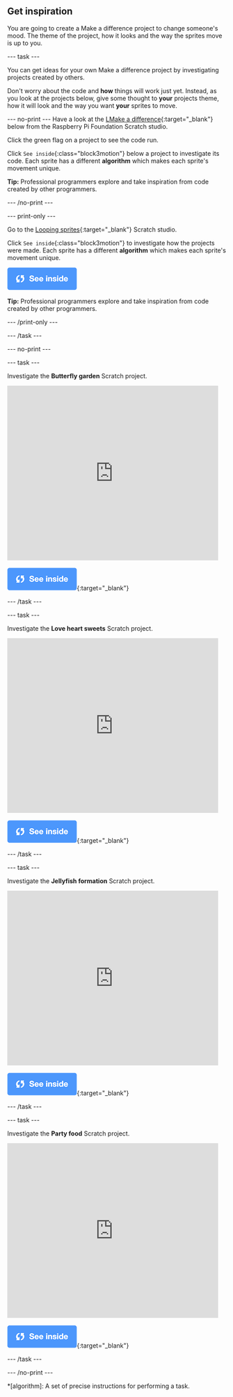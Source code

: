 ## Get inspiration

You are going to create a Make a difference project to change someone's mood. The theme of the project, how it looks and the way the sprites move is up to you. 

--- task ---

You can get ideas for your own Make a difference project by investigating projects created by others.

Don't worry about the code and **how** things will work just yet. Instead, as you look at the projects below, give some thought to **your** projects theme, how it will look and the way you want **your** sprites to move.

--- no-print ---
Have a look at the [LMake a difference](https://scratch.mit.edu/studios/27520550){:target="_blank"} below from the Raspberry Pi Foundation Scratch studio.

Click the green flag on a project to see the code run.

Click `See inside`{:class="block3motion"} below a project to investigate its code. Each sprite has a different **algorithm** which makes each sprite's movement unique.

**Tip:** Professional programmers explore and take inspiration from code created by other programmers.

--- /no-print ---

--- print-only ---

Go to the [Looping sprites](https://scratch.mit.edu/studios/27520550){:target="_blank"} Scratch studio.

Click `See inside`{:class="block3motion"} to investigate how the projects were made. Each sprite has a different **algorithm** which makes each sprite's movement unique.

![See inside icon](images/see_inside.png)

**Tip:** Professional programmers explore and take inspiration from code created by other programmers.

--- /print-only ---

--- /task ---

--- no-print ---

--- task ---

Investigate the **Butterfly garden** Scratch project.

<div class="scratch-preview">
  <iframe src="https://scratch.mit.edu/projects/403091557/embed" allowtransparency="true" width="485" height="402" frameborder="0" scrolling="no" allowfullscreen></iframe>
</div>

[![See inside icon](images/see_inside.png)](https://scratch.mit.edu/projects/403091557/editor/){:target="_blank"}

--- /task ---

--- task ---

Investigate the **Love heart sweets** Scratch project.

<div class="scratch-preview">
  <iframe src="https://scratch.mit.edu/projects/408665598/embed" allowtransparency="true" width="485" height="402" frameborder="0" scrolling="no" allowfullscreen></iframe>
</div>

[![See inside icon](images/see_inside.png)](https://scratch.mit.edu/projects/408665598/editor/){:target="_blank"}

--- /task ---

--- task ---

Investigate the **Jellyfish formation** Scratch project.

<div class="scratch-preview">
  <iframe src="https://scratch.mit.edu/projects/408666042/embed" allowtransparency="true" width="485" height="402" frameborder="0" scrolling="no" allowfullscreen></iframe>
</div>

[![See inside icon](images/see_inside.png)](https://scratch.mit.edu/projects/408666042/editor/){:target="_blank"}

--- /task ---

--- task ---

Investigate the **Party food** Scratch project.

<div class="scratch-preview">
  <iframe src="https://scratch.mit.edu/projects/407335201/embed" allowtransparency="true" width="485" height="402" frameborder="0" scrolling="no" allowfullscreen></iframe>
</div>

[![See inside icon](images/see_inside.png)](https://scratch.mit.edu/projects/407335201/editor/){:target="_blank"}

--- /task ---

--- /no-print ---

*[algorithm]: A set of precise instructions for performing a task.
